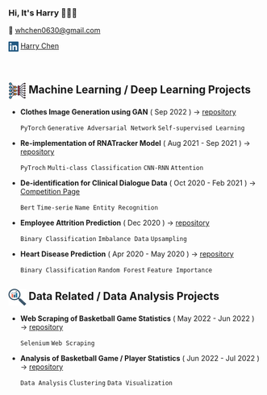 ### Hi, It's Harry 🙋🏽‍♂️
📩  whchen0630@gmail.com

<img align="center" src="icon/linkedin.png" width="20" height="20"> [Harry Chen](https://www.linkedin.com/in/harrychentw/)

<!---
[![Harry Chen's GitHub stats](https://github-readme-stats.vercel.app/api?username=HarryChenTw&count_private=true)](https://github.com/HarryChenTw/github-readme-stats)
-->

<br />


## <img align="center" src="icon/NN.png" width="35\3" height="33"> Machine Learning / Deep Learning Projects
- **Clothes Image Generation using GAN** ( Sep 2022 ) → [repository](https://github.com/HarryChenTw/Clothes-Image-Generation)

  `PyTorch` `Generative Adversarial Network` `Self-supervised Learning` 
  
- **Re-implementation of RNATracker Model** ( Aug 2021 - Sep 2021 ) → [repository](https://github.com/HarryChenTw/RNATracker)

  `PyTroch` `Multi-class Classification` `CNN-RNN` `Attention`
  
- **De-identification for Clinical Dialogue Data** ( Oct 2020 - Feb 2021 ) → [Competition Page](https://aidea-web.tw/topic/d84fabf5-9adf-4e1d-808e-91fbd4e03e6d)
  
  `Bert` `Time-serie` `Name Entity Recognition`

- **Employee Attrition Prediction** ( Dec 2020 ) → [repository](https://github.com/HarryChenTw/employee-attrition-prediction)

  `Binary Classification` `Imbalance Data` `Upsampling` 
  

- **Heart Disease Prediction** ( Apr 2020 - May 2020 ) → [repository](https://github.com/HarryChenTw/heart-disease-prediction-and-analysis)

  `Binary Classification` `Random Forest` `Feature Importance`
  
  
## <img align="center" src="icon/Insights.png" width="35\3" height="33"> Data Related / Data Analysis Projects
- **Web Scraping of Basketball Game Statistics** ( May 2022 - Jun 2022 ) → [repository](https://github.com/HarryChenTw/P.League-Stats-Scraper)

  `Selenium` `Web Scraping`

- **Analysis of Basketball Game / Player Statistics** ( Jun 2022 - Jul 2022 ) → [repository](https://github.com/HarryChenTw/Basketball-Analysis)

  `Data Analysis` `Clustering` `Data Visualization`
